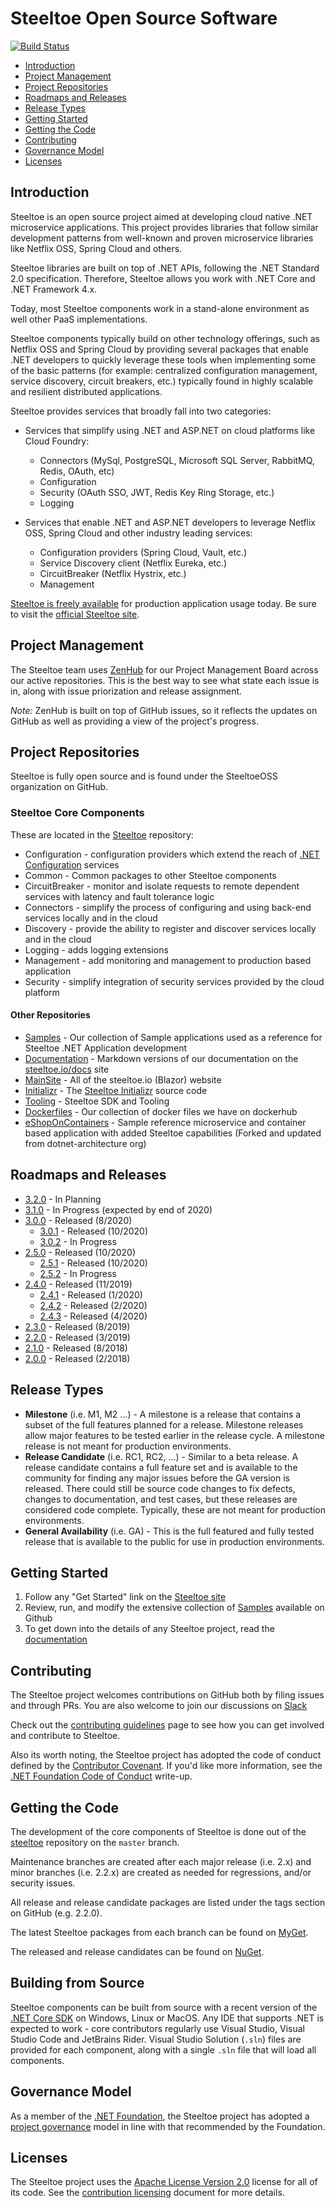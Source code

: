 # Steeltoe Open Source Software

[![Build Status](https://dev.azure.com/SteeltoeOSS/Steeltoe/_apis/build/status/SteeltoeOSS.steeltoe?branchName=master)](https://dev.azure.com/SteeltoeOSS/Steeltoe/_build/latest?definitionId=4&branchName=master)

* [Introduction](#introduction)
* [Project Management](#project-management)
* [Project Repositories](#project-repositories)
* [Roadmaps and Releases](#roadmaps-and-releases)
* [Release Types](#release-types)
* [Getting Started](#getting-started)
* [Getting the Code](#getting-the-code)
* [Contributing](#contributing)
* [Governance Model](#governance-model)
* [Licenses](#licenses)

## Introduction

Steeltoe is an open source project aimed at developing cloud native .NET microservice applications.  This project provides libraries that follow similar development patterns from well-known and proven microservice libraries like Netflix OSS, Spring Cloud and others.

Steeltoe libraries are built on top of .NET APIs, following the .NET Standard 2.0 specification. Therefore, Steeltoe allows you work with .NET Core and .NET Framework 4.x.

Today, most Steeltoe components work in a stand-alone environment as well other PaaS implementations.

Steeltoe components typically build on other technology offerings, such as Netflix OSS and Spring Cloud by providing several packages that enable .NET developers to quickly leverage these tools when implementing some of the basic patterns (for example: centralized configuration management, service discovery, circuit breakers, etc.) typically found in highly scalable and resilient distributed applications.

Steeltoe provides services that broadly fall into two categories:

* Services that simplify using .NET and ASP.NET on cloud platforms like Cloud Foundry:
  * Connectors (MySql, PostgreSQL, Microsoft SQL Server, RabbitMQ, Redis, OAuth, etc)
  * Configuration
  * Security (OAuth SSO, JWT, Redis Key Ring Storage, etc.)
  * Logging

* Services that enable .NET and ASP.NET developers to leverage Netflix OSS, Spring Cloud and other industry leading services:
  * Configuration providers (Spring Cloud, Vault, etc.)
  * Service Discovery client (Netflix Eureka, etc.)
  * CircuitBreaker (Netflix Hystrix, etc.)
  * Management

[Steeltoe is freely available](https://www.nuget.org/packages?q=steeltoe) for production application usage today. Be sure to visit the [official Steeltoe site](https://steeltoe.io/).

## Project Management

The Steeltoe team uses [ZenHub](https://app.zenhub.com/workspaces/steeltoe-project-5d92153f31e8dd0001222ae6/board) for our Project Management Board across our active repositories.  This is the best way to see what state each issue is in, along with issue priorization and release assignment.

_Note:_ ZenHub is built on top of GitHub issues, so it reflects the updates on GitHub as well as providing a view of the project's progress.

## Project Repositories

Steeltoe is fully open source and is found under the SteeltoeOSS organization on GitHub.

### Steeltoe Core Components

These are located in the [Steeltoe](https://github.com/SteeltoeOSS/steeltoe) repository:

* Configuration - configuration providers which extend the reach of [.NET Configuration](https://github.com/dotnet/extensions/tree/master/src/Configuration) services
* Common - Common packages to other Steeltoe components
* CircuitBreaker - monitor and isolate requests to remote dependent services with latency and fault tolerance logic
* Connectors - simplify the process of configuring and using back-end services locally and in the cloud
* Discovery - provide the ability to register and discover services locally and in the cloud
* Logging - adds logging extensions
* Management - add monitoring and management to production based application
* Security - simplify integration of security services provided by the cloud platform

#### Other Repositories

* [Samples](https://github.com/SteeltoeOSS/Samples) - Our collection of Sample applications used as a reference for Steeltoe .NET Application development
* [Documentation](https://github.com/SteeltoeOSS/Documentation) - Markdown versions of our documentation on the [steeltoe.io/docs](https://steeltoe.io/docs) site
* [MainSite](https://github.com/SteeltoeOSS/MainSite) - All of the steeltoe.io (Blazor) website
* [Initializr](https://github.com/SteeltoeOSS/initializr) - The [Steeltoe Initializr](https://start.steeltoe.io) source code
* [Tooling](https://github.com/SteeltoeOSS/Tooling) - Steeltoe SDK and Tooling
* [Dockerfiles](https://github.com/SteeltoeOSS/Dockerfiles) - Our collection of docker files we have on dockerhub
* [eShopOnContainers](https://github.com/SteeltoeOSS/eShopOnContainers) - Sample reference microservice and container based application with added Steeltoe capabilities (Forked and updated from dotnet-architecture org)


## Roadmaps and Releases
* [3.2.0](https://github.com/SteeltoeOSS/Steeltoe/milestone/20) - In Planning
* [3.1.0](roadmaps/3.1.0.md) - In Progress (expected by end of 2020)
* [3.0.0](roadmaps/3.0.0.md) - Released (8/2020)
   * [3.0.1](https://github.com/SteeltoeOSS/steeltoe/releases/tag/3.0.1) - Released (10/2020)
   * [3.0.2](https://github.com/SteeltoeOSS/Steeltoe/milestone/21) - In Progress
* [2.5.0](roadmaps/2.5.0.md) - Released (10/2020)
   * [2.5.1](https://github.com/SteeltoeOSS/steeltoe/releases/tag/2.5.1) - Released (10/2020)
   * [2.5.2](https://github.com/SteeltoeOSS/Steeltoe/milestone/22) - In Progress
* [2.4.0](roadmaps/2.4.0.md) - Released (11/2019)
   * [2.4.1](https://github.com/SteeltoeOSS/steeltoe/releases/tag/2.4.1) - Released (1/2020)
   * [2.4.2](https://github.com/SteeltoeOSS/steeltoe/releases/tag/2.4.2) - Released (2/2020)
   * [2.4.3](https://github.com/SteeltoeOSS/steeltoe/releases/tag/2.4.3) - Released (4/2020)
* [2.3.0](roadmaps/2.3.0.md) - Released (8/2019)
* [2.2.0](roadmaps/2.2.0.md) - Released (3/2019)
* [2.1.0](roadmaps/2.1.0.md) - Released (8/2018)
* [2.0.0](roadmaps/2.0.0.md) - Released (2/2018)

## Release Types

* **Milestone** (i.e. M1, M2 ...) - A milestone is a release that contains a subset of the full features planned for a release. Milestone releases allow major features to be tested earlier in the release cycle.  A milestone release is not meant for production environments.
* **Release Candidate** (i.e. RC1, RC2, ...) - Similar to a beta release.  A release candidate contains a full feature set and is available to the community for finding any major issues before the GA version is released.  There could still be source code changes to fix defects, changes to documentation, and test cases, but these releases are considered code complete. Typically, these are not meant for production environments.
* **General Availability** (i.e. GA) - This is the full featured and fully tested release that is available to the public for use in production environments.

## Getting Started

1. Follow any "Get Started" link on the [Steeltoe site](https://steeltoe.io/)
1. Review, run, and modify the extensive collection of [Samples](https://github.com/SteeltoeOSS/Samples) available on Github
1. To get down into the details of any Steeltoe project, read the [documentation](https://steeltoe.io/docs/)

## Contributing

The Steeltoe project welcomes contributions on GitHub both by filing issues and through PRs. You are also welcome to join our discussions on [Slack](https://slack.steeltoe.io/)

Check out the [contributing guidelines](https://github.com/SteeltoeOSS/.github/blob/master/CONTRIBUTING.md) page to see how you can get involved and contribute to Steeltoe.

Also its worth noting, the Steeltoe project has adopted the code of conduct defined by the [Contributor Covenant](https://contributor-covenant.org/).
If you'd like more information, see the [.NET Foundation Code of Conduct](https://www.dotnetfoundation.org/code-of-conduct) write-up.

## Getting the Code

The development of the core components of Steeltoe is done out of the [steeltoe](/) repository on the `master` branch.

Maintenance branches are created after each major release (i.e. 2.x) and minor branches (i.e. 2.2.x) are created as needed for regressions, and/or security issues.

All release and release candidate packages are listed under the tags section on GitHub (e.g. 2.2.0).

The latest Steeltoe packages from each branch can be found on [MyGet](https://myget.org/gallery/steeltoedev).

The released and release candidates can be found on [NuGet](https://www.nuget.org/profiles/steeltoe).

## Building from Source

Steeltoe components can be built from source with a recent version of the [.NET Core SDK](https://dotnet.microsoft.com/download/visual-studio-sdks) on Windows, Linux or MacOS. Any IDE that supports .NET is expected to work - core contributors regularly use Visual Studio, Visual Studio Code and JetBrains Rider. Visual Studio Solution (`.sln`) files are provided for each component, along with a single `.sln` file that will load all components.

## Governance Model

As a member of the [.NET Foundation](https://dotnetfoundation.org/), the Steeltoe project has adopted a [project governance](https://github.com/dotnet/home/blob/master/governance/project-governance.md) model in line with that recommended by the Foundation.

## Licenses

The Steeltoe project uses the [Apache License Version 2.0](https://github.com/SteeltoeOSS/.github/blob/master/LICENSE.md) license for all of its code.  See the [contribution licensing](https://github.com/SteeltoeOSS/.github/blob/master/contributing-docs/contributing-license.md) document for more details.
